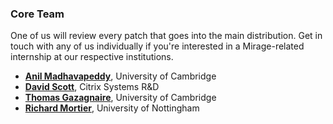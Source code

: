 ### Core Team

One of us will review every patch that goes into the main distribution.  Get in
touch with any of us individually if you're interested in a Mirage-related internship
at our respective institutions.

* **[Anil Madhavapeddy](http://anil.recoil.org)**, University of Cambridge
* **[David Scott](http://dave.recoil.org)**, Citrix Systems R&D
* **[Thomas Gazagnaire](http://thomas.gazagnaire.org)**, University of Cambridge
* **[Richard Mortier](http://www.cs.nott.ac.uk/~rmm/)**, University of Nottingham
